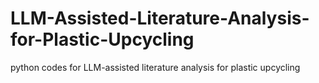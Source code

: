 # LLM-Assisted-Literature-Analysis-for-Plastic-Upcycling
python codes for LLM-assisted literature analysis for plastic upcycling
